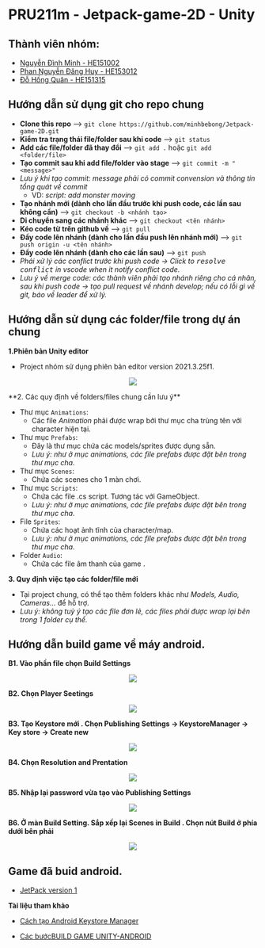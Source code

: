 # PRU211m - Jetpack-game-2D - Unity

## Thành viên nhóm:

- [Nguyễn Đình Minh - HE151002](https://www.facebook.com/minh.nguyendinh.961/)
- [Phan Nguyễn Đăng Huy - HE153012](https://www.facebook.com/co.lethoi.961)
- [Đỗ Hồng Quân - HE151315](https://www.facebook.com/hong.quan.pass)

## Hướng dẫn sử dụng git cho repo chung

- **Clone this repo** --> `git clone https://github.com/minhbebong/Jetpack-game-2D.git`
- **Kiểm tra trạng thái file/folder sau khi code** --> `git status`
- **Add các file/folder đã thay đổi** --> `git add .` hoặc `git add <folder/file>`
- **Tạo commit sau khi add file/folder vào stage** --> `git commit -m "<message>"`
- _Lưu ý khi tạo commit: message phải có commit convension và thông tin tổng quát về commit_
  - VD: _script: add monster moving_
- **Tạo nhánh mới (dành cho lần đầu trước khi push code, các lần sau không cần)** --> `git checkout -b <nhánh tạo>`
- **Di chuyển sang các nhánh khác** --> `git checkout <tên nhánh>`
- **Kéo code từ trên github về** --> `git pull`
- **Đẩy code lên nhánh (dành cho lần đầu push lên nhánh mới)** --> `git push origin -u <tên nhánh>`
- **Đẩy code lên nhánh (dành cho các lần sau)** --> `git push`
- _Phải xử lý các conflict trước khi push code -> Click to <kbd>resolve conflict</kbd> in vscode when it notify conflict code._
- _Lưu ý về merge code: các thành viên phải tạo nhánh riêng cho cá nhân, sau khi push code -> tạo pull request về nhánh develop; nếu có lỗi gì về git, báo về leader để xử lý._

## Hướng dẫn sử dụng các folder/file trong dự án chung

**1.Phiên bản Unity editor**

- Project nhóm sử dụng phiên bản editor version 2021.3.25f1.

<p align="center">
  <img src="./Demo/7.png">
</p>
**2. Các quy định về folders/files chung cần lưu ý**

- Thư mục `Animations`:
  - Các file _Animation_ phải được wrap bởi thư mục cha trùng tên với character hiện tại.
- Thư mục `Prefabs`:
  - Đây là thư mục chứa các models/sprites được dụng sẵn.
  - _Lưu ý: như ở mục animations, các file prefabs được đặt bên trong thư mục cha._
- Thư mục `Scenes`:
  - Chứa các scenes cho 1 màn chơi.
- Thư mục `Scripts`:
  - Chứa các file .cs script. Tương tác với GameObject.
  - _Lưu ý: như ở mục animations, các file prefabs được đặt bên trong thư mục cha._
- File `Sprites`:
  - Chứa các hoạt ảnh tĩnh của character/map.
  - _Lưu ý: như ở mục animations, các file prefabs được đặt bên trong thư mục cha._
- Folder `Audio`:
  - Chứa các file âm thanh của game .

**3. Quy định việc tạo các folder/file mới**

- Tại project chung, có thể tạo thêm folders khác như _Models, Audio, Cameras..._ để hỗ trợ.
- _Lưu ý: không tuỳ ý tạo các file đơn lẻ, các files phải được wrap lại bên trong 1 folder cụ thể._

## Hướng dẫn build game về máy android.

**B1. Vào phần file chọn Build Settings**

<p align="center">
  <img src="./Demo/1.png">
</p>

**B2. Chọn Player Seetings**

<p align="center">
  <img src="./Demo/2.png">
</p>

**B3. Tạo Keystore mới . Chọn Publishing Settings -> KeystoreManager -> Key store -> Create new**

<p align="center">
  <img src="./Demo/3.png">
</p>

**B4. Chọn Resolution and Prentation**

<p align="center">
  <img src="./Demo/4.png">
</p>

**B5. Nhập lại password vừa tạo vào Publishing Settings**

<p align="center">
  <img src="./Demo/5.png">
</p>

**B6. Ở màn Build Setting. Sắp xếp lại Scenes in Build . Chọn nút Build ở phía dưới bên phải**

<p align="center">
  <img src="./Demo/6.png">
</p>

## Game đã buid android.

- [JetPack version 1]()

**Tài liệu tham khảo**

- [Cách tạo Android Keystore Manager](https://docs.unity3d.com/2020.2/Documentation/Manual/android-keystore-manager.html)

- [Các bướcBUILD GAME UNITY-ANDROID](https://unity3d1.blogspot.com/2015/07/huong-dan-build-game-unity-ra-android.html)
